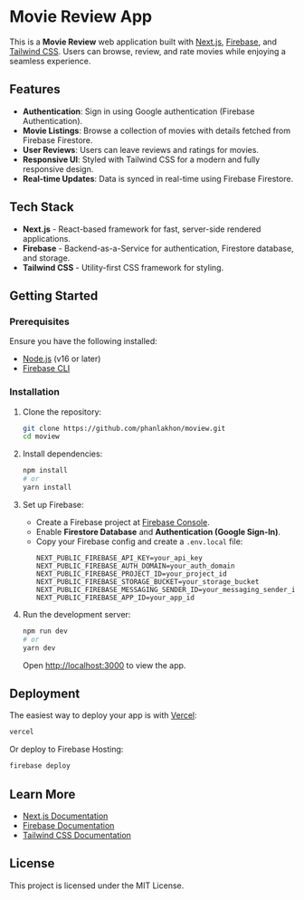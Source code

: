# Movie Review App

This is a **Movie Review** web application built with [Next.js](https://nextjs.org), [Firebase](https://firebase.google.com), and [Tailwind CSS](https://tailwindcss.com). Users can browse, review, and rate movies while enjoying a seamless experience.

## Features

- **Authentication**: Sign in using Google authentication (Firebase Authentication).
- **Movie Listings**: Browse a collection of movies with details fetched from Firebase Firestore.
- **User Reviews**: Users can leave reviews and ratings for movies.
- **Responsive UI**: Styled with Tailwind CSS for a modern and fully responsive design.
- **Real-time Updates**: Data is synced in real-time using Firebase Firestore.

## Tech Stack

- **Next.js** - React-based framework for fast, server-side rendered applications.
- **Firebase** - Backend-as-a-Service for authentication, Firestore database, and storage.
- **Tailwind CSS** - Utility-first CSS framework for styling.

## Getting Started

### Prerequisites

Ensure you have the following installed:
- [Node.js](https://nodejs.org/) (v16 or later)
- [Firebase CLI](https://firebase.google.com/docs/cli)

### Installation

1. Clone the repository:
   ```bash
   git clone https://github.com/phanlakhon/moview.git
   cd moview
   ```

2. Install dependencies:
   ```bash
   npm install
   # or
   yarn install
   ```

3. Set up Firebase:
   - Create a Firebase project at [Firebase Console](https://console.firebase.google.com/).
   - Enable **Firestore Database** and **Authentication (Google Sign-In)**.
   - Copy your Firebase config and create a `.env.local` file:
     ```
     NEXT_PUBLIC_FIREBASE_API_KEY=your_api_key
     NEXT_PUBLIC_FIREBASE_AUTH_DOMAIN=your_auth_domain
     NEXT_PUBLIC_FIREBASE_PROJECT_ID=your_project_id
     NEXT_PUBLIC_FIREBASE_STORAGE_BUCKET=your_storage_bucket
     NEXT_PUBLIC_FIREBASE_MESSAGING_SENDER_ID=your_messaging_sender_id
     NEXT_PUBLIC_FIREBASE_APP_ID=your_app_id
     ```

4. Run the development server:
   ```bash
   npm run dev
   # or
   yarn dev
   ```

   Open [http://localhost:3000](http://localhost:3000) to view the app.

## Deployment

The easiest way to deploy your app is with [Vercel](https://vercel.com/):

```bash
vercel
```

Or deploy to Firebase Hosting:

```bash
firebase deploy
```

## Learn More

- [Next.js Documentation](https://nextjs.org/docs)
- [Firebase Documentation](https://firebase.google.com/docs)
- [Tailwind CSS Documentation](https://tailwindcss.com/docs)

## License

This project is licensed under the MIT License.

